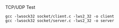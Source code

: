 TCP/UDP Test

```exe
gcc -lwsock32 socket/client.c -lws2_32 -o client
gcc -lwsock32 socket/server.c -lws2_32 -o server
```